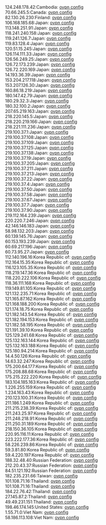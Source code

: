 124.248.178.42:Cambodia: [ovpn config](vpn/124_248_178_42.ovpn)  
70.66.245.5:Canada: [ovpn config](vpn/70_66_245_5.ovpn)  
82.130.26.230:Finland: [ovpn config](vpn/82_130_26_230.ovpn)  
106.168.185.68:Japan: [ovpn config](vpn/106_168_185_68.ovpn)  
113.148.251.91:Japan: [ovpn config](vpn/113_148_251_91.ovpn)  
118.241.240.158:Japan: [ovpn config](vpn/118_241_240_158.ovpn)  
119.241.126.7:Japan: [ovpn config](vpn/119_241_126_7.ovpn)  
119.83.128.4:Japan: [ovpn config](vpn/119_83_128_4.ovpn)  
120.51.15.245:Japan: [ovpn config](vpn/120_51_15_245.ovpn)  
126.114.111.33:Japan: [ovpn config](vpn/126_114_111_33.ovpn)  
126.56.249.25:Japan: [ovpn config](vpn/126_56_249_25.ovpn)  
126.72.173.239:Japan: [ovpn config](vpn/126_72_173_239.ovpn)  
126.72.220.169:Japan: [ovpn config](vpn/126_72_220_169.ovpn)  
14.193.36.39:Japan: [ovpn config](vpn/14_193_36_39.ovpn)  
153.204.217.118:Japan: [ovpn config](vpn/153_204_217_118.ovpn)  
153.207.126.30:Japan: [ovpn config](vpn/153_207_126_30.ovpn)  
160.86.18.219:Japan: [ovpn config](vpn/160_86_18_219.ovpn)  
180.147.42.79:Japan: [ovpn config](vpn/180_147_42_79.ovpn)  
180.29.32.3:Japan: [ovpn config](vpn/180_29_32_3.ovpn)  
180.32.100.2:Japan: [ovpn config](vpn/180_32_100_2.ovpn)  
207.65.219.163:Japan: [ovpn config](vpn/207_65_219_163.ovpn)  
218.220.145.5:Japan: [ovpn config](vpn/218_220_145_5.ovpn)  
218.220.219.166:Japan: [ovpn config](vpn/218_220_219_166.ovpn)  
218.221.111.236:Japan: [ovpn config](vpn/218_221_111_236.ovpn)  
219.100.37.1:Japan: [ovpn config](vpn/219_100_37_1.ovpn)  
219.100.37.108:Japan: [ovpn config](vpn/219_100_37_108.ovpn)  
219.100.37.109:Japan: [ovpn config](vpn/219_100_37_109.ovpn)  
219.100.37.125:Japan: [ovpn config](vpn/219_100_37_125.ovpn)  
219.100.37.138:Japan: [ovpn config](vpn/219_100_37_138.ovpn)  
219.100.37.19:Japan: [ovpn config](vpn/219_100_37_19.ovpn)  
219.100.37.205:Japan: [ovpn config](vpn/219_100_37_205.ovpn)  
219.100.37.211:Japan: [ovpn config](vpn/219_100_37_211.ovpn)  
219.100.37.213:Japan: [ovpn config](vpn/219_100_37_213.ovpn)  
219.100.37.22:Japan: [ovpn config](vpn/219_100_37_22.ovpn)  
219.100.37.4:Japan: [ovpn config](vpn/219_100_37_4.ovpn)  
219.100.37.50:Japan: [ovpn config](vpn/219_100_37_50.ovpn)  
219.100.37.58:Japan: [ovpn config](vpn/219_100_37_58.ovpn)  
219.100.37.67:Japan: [ovpn config](vpn/219_100_37_67.ovpn)  
219.100.37.7:Japan: [ovpn config](vpn/219_100_37_7.ovpn)  
219.100.37.90:Japan: [ovpn config](vpn/219_100_37_90.ovpn)  
219.112.164.239:Japan: [ovpn config](vpn/219_112_164_239.ovpn)  
220.220.7.246:Japan: [ovpn config](vpn/220_220_7_246.ovpn)  
42.146.146.183:Japan: [ovpn config](vpn/42_146_146_183.ovpn)  
58.98.132.203:Japan: [ovpn config](vpn/58_98_132_203.ovpn)  
60.139.145.76:Japan: [ovpn config](vpn/60_139_145_76.ovpn)  
60.153.193.239:Japan: [ovpn config](vpn/60_153_193_239.ovpn)  
60.69.217.196:Japan: [ovpn config](vpn/60_69_217_196.ovpn)  
60.73.95.27:Japan: [ovpn config](vpn/60_73_95_27.ovpn)  
112.140.196.16:Korea Republic of: [ovpn config](vpn/112_140_196_16.ovpn)  
112.164.15.35:Korea Republic of: [ovpn config](vpn/112_164_15_35.ovpn)  
116.123.105.35:Korea Republic of: [ovpn config](vpn/116_123_105_35.ovpn)  
118.219.147.36:Korea Republic of: [ovpn config](vpn/118_219_147_36.ovpn)  
118.220.222.106:Korea Republic of: [ovpn config](vpn/118_220_222_106.ovpn)  
118.36.111.168:Korea Republic of: [ovpn config](vpn/118_36_111_168.ovpn)  
119.149.81.105:Korea Republic of: [ovpn config](vpn/119_149_81_105.ovpn)  
121.132.235.71:Korea Republic of: [ovpn config](vpn/121_132_235_71.ovpn)  
121.165.87.162:Korea Republic of: [ovpn config](vpn/121_165_87_162.ovpn)  
121.168.188.200:Korea Republic of: [ovpn config](vpn/121_168_188_200.ovpn)  
121.174.18.75:Korea Republic of: [ovpn config](vpn/121_174_18_75.ovpn)  
121.182.143.54:Korea Republic of: [ovpn config](vpn/121_182_143_54.ovpn)  
121.182.194.153:Korea Republic of: [ovpn config](vpn/121_182_194_153.ovpn)  
121.182.58.195:Korea Republic of: [ovpn config](vpn/121_182_58_195.ovpn)  
121.191.39.10:Korea Republic of: [ovpn config](vpn/121_191_39_10.ovpn)  
125.129.241.68:Korea Republic of: [ovpn config](vpn/125_129_241_68.ovpn)  
125.132.163.144:Korea Republic of: [ovpn config](vpn/125_132_163_144.ovpn)  
125.132.163.188:Korea Republic of: [ovpn config](vpn/125_132_163_188.ovpn)  
125.180.94.214:Korea Republic of: [ovpn config](vpn/125_180_94_214.ovpn)  
14.4.50.126:Korea Republic of: [ovpn config](vpn/14_4_50_126.ovpn)  
14.63.32.247:Korea Republic of: [ovpn config](vpn/14_63_32_247.ovpn)  
175.200.64.177:Korea Republic of: [ovpn config](vpn/175_200_64_177.ovpn)  
175.208.88.68:Korea Republic of: [ovpn config](vpn/175_208_88_68.ovpn)  
175.215.222.220:Korea Republic of: [ovpn config](vpn/175_215_222_220.ovpn)  
183.104.185.163:Korea Republic of: [ovpn config](vpn/183_104_185_163.ovpn)  
1.226.255.159:Korea Republic of: [ovpn config](vpn/1_226_255_159.ovpn)  
1.234.163.43:Korea Republic of: [ovpn config](vpn/1_234_163_43.ovpn)  
210.123.100.31:Korea Republic of: [ovpn config](vpn/210_123_100_31.ovpn)  
211.186.1.249:Korea Republic of: [ovpn config](vpn/211_186_1_249.ovpn)  
211.215.238.39:Korea Republic of: [ovpn config](vpn/211_215_238_39.ovpn)  
211.243.25.97:Korea Republic of: [ovpn config](vpn/211_243_25_97.ovpn)  
211.248.218.91:Korea Republic of: [ovpn config](vpn/211_248_218_91.ovpn)  
211.250.31.189:Korea Republic of: [ovpn config](vpn/211_250_31_189.ovpn)  
218.150.36.105:Korea Republic of: [ovpn config](vpn/218_150_36_105.ovpn)  
220.95.116.11:Korea Republic of: [ovpn config](vpn/220_95_116_11.ovpn)  
223.222.177.36:Korea Republic of: [ovpn config](vpn/223_222_177_36.ovpn)  
58.226.239.86:Korea Republic of: [ovpn config](vpn/58_226_239_86.ovpn)  
59.3.81.80:Korea Republic of: [ovpn config](vpn/59_3_81_80.ovpn)  
59.4.220.197:Korea Republic of: [ovpn config](vpn/59_4_220_197.ovpn)  
188.32.48.40:Russian Federation: [ovpn config](vpn/188_32_48_40.ovpn)  
212.20.43.37:Russian Federation: [ovpn config](vpn/212_20_43_37.ovpn)  
84.51.121.192:Russian Federation: [ovpn config](vpn/84_51_121_192.ovpn)  
182.235.231.66:Taiwan: [ovpn config](vpn/182_235_231_66.ovpn)  
101.108.71.16:Thailand: [ovpn config](vpn/101_108_71_16.ovpn)  
101.108.71.16:Thailand: [ovpn config](vpn/101_108_71_16.ovpn)  
184.22.76.42:Thailand: [ovpn config](vpn/184_22_76_42.ovpn)  
27.145.87.2:Thailand: [ovpn config](vpn/27_145_87_2.ovpn)  
49.49.231.151:Thailand: [ovpn config](vpn/49_49_231_151.ovpn)  
198.46.174.145:United States: [ovpn config](vpn/198_46_174_145.ovpn)  
1.55.71.0:Viet Nam: [ovpn config](vpn/1_55_71_0.ovpn)  
58.186.113.108:Viet Nam: [ovpn config](vpn/58_186_113_108.ovpn)  
